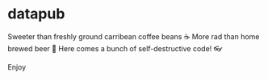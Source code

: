 # datapub

Sweeter than freshly ground carribean coffee beans ☕
More rad than home brewed beer 🍻
Here comes a bunch of self-destructive code! 👓

Enjoy
